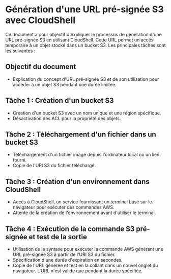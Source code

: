 # Génération d'une URL pré-signée S3 avec CloudShell

Ce document a pour objectif d'expliquer le processus de génération d'une URL pré-signée S3 en utilisant CloudShell. Cette URL permet un accès temporaire à un objet stocké dans un bucket S3. Les principales tâches sont les suivantes :

## Objectif du document
- Explication du concept d'URL pré-signée S3 et de son utilisation pour accéder à un objet S3 pendant une durée limitée.

## Tâche 1 : Création d'un bucket S3
- Création d'un bucket S3 avec un nom unique et une région spécifique.
- Désactivation des ACL pour la propriété des objets.

## Tâche 2 : Téléchargement d'un fichier dans un bucket S3
- Téléchargement d'un fichier image depuis l'ordinateur local ou un lien fourni.
- Copie de l'URI S3 du fichier téléchargé.

## Tâche 3 : Création d'un environnement dans CloudShell
- Accès à CloudShell, un service fournissant un terminal basé sur le navigateur pour exécuter des commandes AWS.
- Attente de la création de l'environnement avant d'utiliser le terminal.

## Tâche 4 : Exécution de la commande S3 pré-signée et test de la sortie
- Utilisation de la syntaxe pour exécuter la commande AWS générant une URL pré-signée S3 à partir de l'URI S3 du fichier.
- Spécification d'une durée d'expiration en secondes.
- Copie de l'URL générée et test en la collant dans un nouvel onglet du navigateur. L'URL n'est valide que pendant la durée spécifiée.

